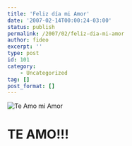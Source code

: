 ```yaml
---
title: 'Feliz día mi Amor'
date: '2007-02-14T00:00:24-03:00'
status: publish
permalink: /2007/02/feliz-dia-mi-amor
author: fideo
excerpt: ''
type: post
id: 101
category:
    - Uncategorized
tag: []
post_format: []
---
```

![Te Amo mi Amor](http://www.fideox.com.ar/images/diaenamorado.jpg "Te Amo mi Amor")

TE AMO!!!
=========